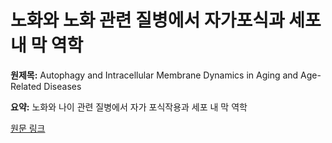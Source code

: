 # 노화와 노화 관련 질병에서 자가포식과 세포 내 막 역학

**원제목:** Autophagy and Intracellular Membrane Dynamics in Aging and Age-Related Diseases

**요약:** 노화와 나이 관련 질병에서 자가 포식작용과 세포 내 막 역학

[원문 링크](https://scholar.google.com/scholar_url?url=https://link.springer.com/chapter/10.1007/978-3-031-88121-3_7&hl=ko&sa=X&d=11225722023684542781&ei=Dc1xaOv8Ge2rieoPkJGbqAY&scisig=AAZF9b-t6qTrUQc7Zi5ger7IpXtA&oi=scholaralrt&hist=BNQUaiIAAAAJ:4393926343879867803:AAZF9b-nymL4ZNR6SET6mfwIDAS0&html=&pos=4&folt=kw-top)
